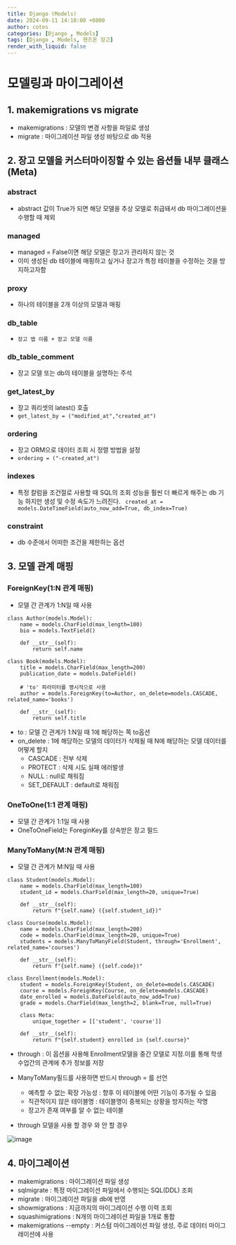 ```yaml
---
title: Django (Models)
date: 2024-09-11 14:10:00 +0800
author: cotes
categories: [Django , Models]
tags: [Django , Models, 핸즈온 장고]
render_with_liquid: false
---
```


# 모델링과 마이그레이션

## 1. makemigrations vs migrate
- makemigrations : 모델의 변경 사항을 파일로 생성
- migrate : 마이그레이션 파일 생성 바탕으로 db 적용

## 2. 장고 모델을 커스터마이징할 수 있는 옵션들 내부 클래스(Meta)
### abstract 
- abstract 값이 True가 되면 해당 모델을 추상 모델로 취급돼서 db 마이그레이션을 수행할 때 제외

### managed
- managed = False이면 해당 모델은 장고가 관리하지 않는 것
- 이미 생성된 db 테이블에 매핑하고 싶거나 장고가 특정 테이블을 수정하는 것을 방지하고자함

### proxy
- 하나의 테이블을 2개 이상의 모델과 매핑

### db_table
- ```장고 앱 이름 + 장고 모델 이름```

### db_table_comment
- 장고 모델 또는 db의 테이블을 설명하는 주석

### get_latest_by
- 장고 쿼리셋의 latest() 호출
- ```get_latest_by = ("modified_at","created_at")```

### ordering
- 장고 ORM으로 데이터 조회 시 정렬 방법을 설정
- ```ordering = ("-created_at")```

### indexes
- 특정 칼럼을 조건절로 사용할 때 SQL의 조회 성능을 훨씬 더 빠르게 해주는 db 기능 하지만 생성 및 수정 속도가 느려진다.
``` created_at = models.DateTimeField(auto_now_add=True, db_index=True)```

### constraint
- db 수준에서 어떠한 조건을 제한하는 옵션

## 3. 모델 관계 매핑

### ForeignKey(1:N 관계 매핑)
- 모델 간 관계가 1:N일 때 사용

```
class Author(models.Model):
    name = models.CharField(max_length=100)
    bio = models.TextField()

    def __str__(self):
        return self.name
```

```
class Book(models.Model):
    title = models.CharField(max_length=200)
    publication_date = models.DateField()
    
    # 'to' 파라미터를 명시적으로 사용
    author = models.ForeignKey(to=Author, on_delete=models.CASCADE, related_name='books')

    def __str__(self):
        return self.title 
```

- to : 모델 간 관계가 1:N일 때 1에 해당하는 쪽 to옵션
- on_delete : 1에 해당하는 모델의 데이터가 삭제될 때 N에 해당하는 모델 데이터를 어떻게 할지
    - CASCADE : 전부 삭제
    - PROTECT : 삭제 시도 실패 에러발생
    - NULL : null로 채워짐
    - SET_DEFAULT : default로 채워짐


### OneToOne(1:1 관계 매핑)
- 모델 간 관계가 1:1일 때 사용
- OneToOneField는 ForeginKey를 상속받은 장고 필드

### ManyToMany(M:N 관계 매핑)
- 모델 간 관계가 M:N일 때 사용

```
class Student(models.Model):
    name = models.CharField(max_length=100)
    student_id = models.CharField(max_length=20, unique=True)

    def __str__(self):
        return f"{self.name} ({self.student_id})"
```

```
class Course(models.Model):
    name = models.CharField(max_length=200)
    code = models.CharField(max_length=20, unique=True)
    students = models.ManyToManyField(Student, through='Enrollment', related_name='courses')

    def __str__(self):
        return f"{self.name} ({self.code})"
```

```
class Enrollment(models.Model):
    student = models.ForeignKey(Student, on_delete=models.CASCADE)
    course = models.ForeignKey(Course, on_delete=models.CASCADE)
    date_enrolled = models.DateField(auto_now_add=True)
    grade = models.CharField(max_length=2, blank=True, null=True)

    class Meta:
        unique_together = [['student', 'course']]

    def __str__(self):
        return f"{self.student} enrolled in {self.course}"
```

- through : 이 옵션을 사용해 Enrollment모델을 중간 모델로 지정.이를 통해 학생 수업간의 관계에 추가 정보를 저장

- ManyToMany필드를 사용하면 반드시 through = 를 선언
    - 예측할 수 없는 확장 가능성 : 향후 이 테이블에 어떤 기능이 추가될 수 있음
    - 직관적이지 않은 테이블명 : 테이블명이 중복되는 상황을 방지하는 작명
    - 장고가 존재 여부를 알 수 없는 테이블
- through 모델을 사용 할 경우 와 안 할 경우

![image](https://github.com/user-attachments/assets/8a17611e-1f74-4627-805e-beadc3fb9973)


## 4. 마이그레이션
- makemigrations : 마이그레이션 파일 생성
- sqlmigrate : 특정 마이그레이션 파일에서 수행되는 SQL(DDL) 조회
- migrate : 마이그레이션 파일을 db에 반영
- showmigrations : 지금까지의 마이그레이션 수행 이력 조회
- squashimigrations : N개의 마이그레이션 파일을 1개로 통합
- makemigrations --empty : 커스텀 마이그레이션 파일 생성, 주로 데이터 마이그레이션에 사용